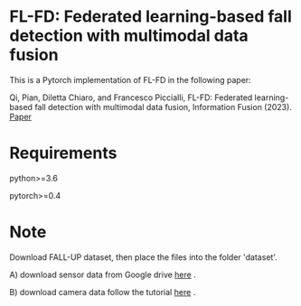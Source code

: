 # FL-FD: Federated learning-based fall detection with multimodal data fusion
This is a Pytorch implementation of FL-FD in the following paper:

Qi, Pian, Diletta Chiaro, and Francesco Piccialli, FL-FD: Federated learning-based fall detection with multimodal data fusion, Information Fusion (2023). [Paper](https://www.sciencedirect.com/science/article/pii/S1566253523002063/)

# Requirements
python>=3.6

pytorch>=0.4

# Note
Download FALL-UP dataset, then place the files into the folder 'dataset'.

A)
download sensor data from Google drive [here](https://drive.google.com/file/d/bc1qk55vk7wjgzg3pmxlh59rv5dlgewd9jem5nrt4w/view/) .

B)
download camera data follow the tutorial [here](https://github.com/jpnm561/HAR-UP/tree/master/DataBaseDownload/) .

